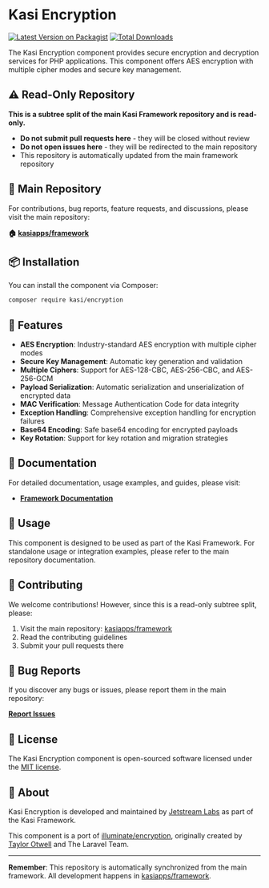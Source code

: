 # Kasi Encryption

[![Latest Version on Packagist](https://img.shields.io/packagist/v/kasi/encryption.svg?style=flat)](https://packagist.org/packages/kasi/encryption)
[![Total Downloads](https://img.shields.io/packagist/dt/kasi/encryption.svg?style=flat)](https://packagist.org/packages/kasi/encryption)

The Kasi Encryption component provides secure encryption and decryption services for PHP applications. This component offers AES encryption with multiple cipher modes and secure key management.

## ⚠️ Read-Only Repository

**This is a subtree split of the main Kasi Framework repository and is read-only.**

- **Do not submit pull requests here** - they will be closed without review
- **Do not open issues here** - they will be redirected to the main repository
- This repository is automatically updated from the main framework repository

## 📍 Main Repository

For contributions, bug reports, feature requests, and discussions, please visit the main repository:

**🏠 [kasiapps/framework](https://github.com/kasiapps/framework)**

## 📦 Installation

You can install the component via Composer:

```bash
composer require kasi/encryption
```

## 🚀 Features

- **AES Encryption**: Industry-standard AES encryption with multiple cipher modes
- **Secure Key Management**: Automatic key generation and validation
- **Multiple Ciphers**: Support for AES-128-CBC, AES-256-CBC, and AES-256-GCM
- **Payload Serialization**: Automatic serialization and unserialization of encrypted data
- **MAC Verification**: Message Authentication Code for data integrity
- **Exception Handling**: Comprehensive exception handling for encryption failures
- **Base64 Encoding**: Safe base64 encoding for encrypted payloads
- **Key Rotation**: Support for key rotation and migration strategies

## 📖 Documentation

For detailed documentation, usage examples, and guides, please visit:

- **[Framework Documentation](https://docs.kasiapp.com)**

## 🔧 Usage

This component is designed to be used as part of the Kasi Framework. For standalone usage or integration examples, please refer to the main repository documentation.

## 🤝 Contributing

We welcome contributions! However, since this is a read-only subtree split, please:

1. Visit the main repository: [kasiapps/framework](https://github.com/kasiapps/framework)
2. Read the contributing guidelines
3. Submit your pull requests there

## 🐛 Bug Reports

If you discover any bugs or issues, please report them in the main repository:

**[Report Issues](https://github.com/kasiapps/framework/issues)**

## 📄 License

The Kasi Encryption component is open-sourced software licensed under the [MIT license](LICENSE.md).

## 🏢 About

Kasi Encryption is developed and maintained by [Jetstream Labs](https://jetstreamlabs.com) as part of the Kasi Framework.

This component is a port of [illuminate/encryption](https://github.com/illuminate/encryption), originally created by [Taylor Otwell](https://github.com/taylorotwell) and The Laravel Team.

---

**Remember**: This repository is automatically synchronized from the main framework. All development happens in [kasiapps/framework](https://github.com/kasiapps/framework).
